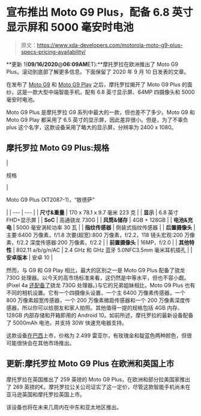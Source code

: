 # 宣布推出 Moto G9 Plus，配备 6.8 英寸显示屏和 5000 毫安时电池

> 原文：<https://www.xda-developers.com/motorola-moto-g9-plus-specs-pricing-availability/>

**更新 1(****09/16/2020****@****06:09AM****ET):**摩托罗拉在欧洲推出了 Moto G9 Plus。滚动到底部了解更多信息。下面保留了 2020 年 9 月 10 日发表的文章。

在发布了 [Moto G9](https://www.xda-developers.com/motorola-moto-g9-snapdragon-662-5000mah-battery-launched-india/) 和 [Moto G9 Play](https://www.xda-developers.com/motorola-moto-g9-play-launch-germany-budget-smartphone/) 之后，摩托罗拉揭开了 Moto G9 Plus 的面纱，这是一款大型中端智能手机，配有 6.8 英寸显示屏、64MP 四摄像头和 5000 毫安时电池。

Moto G9 Plus 是摩托罗拉 G9 系列中最大的一款，但也差不了多少。Moto G9 和 Moto G9 Play 都采用了 6.5 英寸的显示屏，因此差异很小。但是，为了不辜负 plus 这个名字，这款设备采用了略大的显示屏，分辨率为 2400 x 1080。

## 摩托罗拉 Moto G9 Plus:规格

| 

规格

 | 

Moto G9 Plus (XT2087-1)，“敖德萨”

 |
| --- | --- |
| **尺寸&重量** | 170 x 78.1 x 9.7 毫米 223 克 |
| **显示** | 6.8 英寸 FHD+显示屏 |
| **SoC** | 高通骁龙 730G |
| **风筒&储存** | 4GB + 128GB |
| **电池&充电** | 5000 毫安涡轮功率 30 瓦 |
| **指纹传感器** | 侧装式指纹传感器 |
| **后置摄像头** | 主要:6400 万像素，f/1.8 次要(超宽):800 万像素，f/2.2，118 镜头宏观:200 万像素，f/2.2 深度传感器:200 万像素，f/2.2 |
| **前置摄像头** | 16MP，f/2.0 |
| **其他特性** | 802.11 a/b/g/n/AC &#124; 2.4 GHz 和 GHz 蓝牙 5.0NFC3.5mm 毫米耳机插孔 |
| **安卓版本** | 安卓 10 |

然而，与 G9 和 G9 Play 相比，最大的区别之一是 Moto G9 Plus 配备了骁龙 730G 处理器。以今天的高市场标准来看，这仍然是中等水平，但也不容小觑。(Pixel 4a [还配备了](https://forum.xda-developers.com/pixel-4a)骁龙 730G 处理器。)与它的兄弟姐妹相比，Moto G9 Plus 也有不同的相机设置。它有一个四摄像头设置，一个主 6400 万像素传感器，一个 800 万像素超宽传感器，一个 200 万像素微距传感器和一个 200 万像素深度传感器，所以你可以给朋友和家人拍照。其他值得一提的规格包括 4GB 内存、128GB 内部存储和开箱即用的 Android 10。如前所述，摩托罗拉的最新设备配备了 5000mAh 电池，并支持 30W 快速充电器支持。

这款设备[在巴西](https://www.motorola.com.br/smartphone-moto-g9-plus/p)上市，价格为 2.499 雷亚尔，有玫瑰金和靛蓝色两种颜色，但很可能很快会在其他市场推出。

## 更新:摩托罗拉 Moto G9 Plus 在欧洲和英国上市

摩托罗拉在英国推出了 259 英镑的 Moto G9 Plus，在欧洲和部分拉美国家推出了 269 英镑的€。摩托罗拉公关公司证实了这一定价，尽管这款智能手机尚未在亚马逊英国和摩托罗拉英国上市。

该设备也将在未来几周内在中东和亚太地区推出。